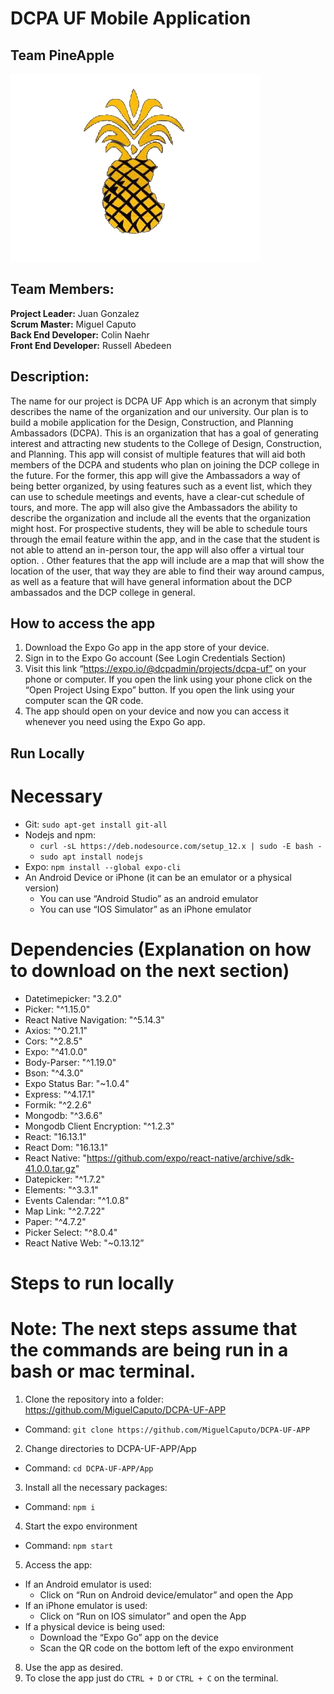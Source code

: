 # DCPA UF Mobile Application

## Team PineApple

<img src="pineapple.png">

## Team Members:

**Project Leader:**</b></u> Juan Gonzalez <br>
**Scrum Master:** Miguel Caputo <br>
**Back End Developer:** Colin Naehr <br>
**Front End Developer:** Russell Abedeen <br>

## Description:

The name for our project is DCPA UF App which is an acronym that simply describes the name of the organization and our university. Our plan is to build a mobile application for the Design, Construction, and Planning Ambassadors (DCPA). This is an organization that has a goal of generating interest and attracting new students to the College of Design, Construction, and Planning. This app will consist of multiple features that will aid both members of the DCPA and students who plan on joining the DCP college in the future. For the former, this app will give the Ambassadors a way of being better organized, by using features such as a event list, which they can use to schedule meetings and events, have a clear-cut schedule of tours, and more. The app will also give the Ambassadors the ability to describe the organization and include all the events that the organization might host. For prospective students, they will be able to schedule tours through the email feature within the app, and in the case that the student is not able to attend an in-person tour, the app will also offer a virtual tour option. . Other features that the app will include are a map that will show the location of the user, that way they are able to find their way around campus, as well as a feature that will have general information about the DCP ambassados and the DCP college in general.

## How to access the app

1. Download the Expo Go app in the app store of your device.
2. Sign in to the Expo Go account (See Login Credentials Section)
3. Visit this link “https://expo.io/@dcpadmin/projects/dcpa-uf” on your phone or computer.
If you open the link using your phone click on the “Open Project Using Expo” button.
If you open the link using your computer scan the QR code.
4. The app should open on your device and now you can access it whenever you need using the Expo Go app.

## Run Locally

# Necessary
  - Git: ```sudo apt-get install git-all```
  - Nodejs and npm: 
    - ```curl -sL https://deb.nodesource.com/setup_12.x | sudo -E bash -```
    - ```sudo apt install nodejs```
  - Expo: ```npm install --global expo-cli```
  - An Android Device or iPhone (it can be an emulator or a physical version) 
    - You can use “Android Studio” as an android emulator
    - You can use “IOS Simulator” as an iPhone emulator

# Dependencies (Explanation on how to download on the next section)
  - Datetimepicker: "3.2.0"
  - Picker: "^1.15.0"
  - React Native Navigation: "^5.14.3"
  - Axios: "^0.21.1"
  - Cors: "^2.8.5"
  - Expo: "^41.0.0"
  - Body-Parser: "^1.19.0"
  - Bson: "^4.3.0"
  - Expo Status Bar: "~1.0.4"
  - Express: "^4.17.1"
  - Formik: "^2.2.6"
  - Mongodb: "^3.6.6"
  - Mongodb Client Encryption: "^1.2.3"
  - React: "16.13.1"
  - React Dom: "16.13.1"
  - React Native: "https://github.com/expo/react-native/archive/sdk-41.0.0.tar.gz"
  - Datepicker: "^1.7.2"
  - Elements: "^3.3.1"
  - Events Calendar: "^1.0.8"
  - Map Link: "^2.7.22"
  - Paper: "^4.7.2"
  - Picker Select: "^8.0.4"
  - React Native Web: "~0.13.12”

# Steps to run locally

# Note: The next steps assume that the commands are being run in a bash or mac terminal.

1. Clone the repository into a folder: https://github.com/MiguelCaputo/DCPA-UF-APP
  - Command: ```git clone https://github.com/MiguelCaputo/DCPA-UF-APP```
2. Change directories to DCPA-UF-APP/App
  - Command: ```cd DCPA-UF-APP/App```
3. Install all the necessary packages: 
  - Command: ```npm i```
4. Start the expo environment
  - Command: ```npm start```
5. Access the app:
  - If an Android emulator is used: 
    - Click on “Run on Android device/emulator” and open the App
  - If an iPhone emulator is used:
    - Click on “Run on IOS simulator” and open the App
  - If a physical device is being used:
    - Download the “Expo Go” app on the device
    - Scan the QR code on the bottom left of the expo environment
8. Use the app as desired.
9. To close the app just do ```CTRL + D``` or ```CTRL + C``` on the terminal.
